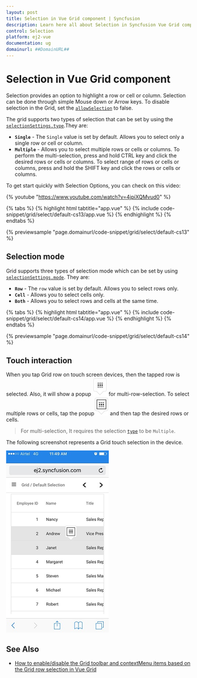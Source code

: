 ```yaml
---
layout: post
title: Selection in Vue Grid component | Syncfusion
description: Learn here all about Selection in Syncfusion Vue Grid component of Syncfusion Essential JS 2 and more.
control: Selection 
platform: ej2-vue
documentation: ug
domainurl: ##DomainURL##
---
```


# Selection in Vue Grid component

Selection provides an option to highlight a row or cell or column. Selection can be done through simple Mouse down or Arrow keys. To disable selection in the Grid, set the [`allowSelection`](https://ej2.syncfusion.com/vue/documentation/api/grid/#allowselection) to false.

The grid supports two types of selection that can be set by using the [`selectionSettings.type`](https://ej2.syncfusion.com/vue/documentation/api/grid/selectionSettings/#type).They are:

* **`Single`** - The `Single` value is set by default. Allows you to select only a single row or cell or column.
* **`Multiple`** - Allows you to select multiple rows or cells or columns. To perform the multi-selection, press and hold CTRL key and click the desired rows or cells or columns. To select range of rows or cells or columns, press and hold the SHIFT key and click the rows or cells or columns.

To get start quickly with Selection Options, you can check on this video:

{% youtube "https://www.youtube.com/watch?v=4jpiXQMvud0" %}


{% tabs %}
{% highlight html tabtitle="app.vue" %}
{% include code-snippet/grid/select/default-cs13/app.vue %}
{% endhighlight %}
{% endtabs %}
        
{% previewsample "page.domainurl/code-snippet/grid/select/default-cs13" %}

## Selection mode

Grid supports three types of selection mode which can be set by using [`selectionSettings.mode`](https://ej2.syncfusion.com/vue/documentation/api/grid/selectionSettings/#mode). They are:

* **`Row`** - The `row` value is set by default. Allows you to select rows only.
* **`Cell`** - Allows you to select cells only.
* **`Both`** - Allows you to select rows and cells at the same time.

{% tabs %}
{% highlight html tabtitle="app.vue" %}
{% include code-snippet/grid/select/default-cs14/app.vue %}
{% endhighlight %}
{% endtabs %}
        
{% previewsample "page.domainurl/code-snippet/grid/select/default-cs14" %}

## Touch interaction

When you tap Grid row on touch screen devices, then the tapped row is selected. Also, it will show a popup ![Selection](../images/selection.jpg)  for multi-row-selection. To select multiple rows or cells, tap the popup![Multi Selection](../images/mselection.jpg)  and then tap the desired rows or cells.

> For multi-selection, It requires the selection [`type`](https://ej2.syncfusion.com/vue/documentation/api/grid/selectionSettings/#type) to be `Multiple`.

The following screenshot represents a Grid touch selection in the device.

![Touch Interaction](../images/touch-selection.jpg)

## See Also

* [How to enable/disable the Grid toolbar and contextMenu items based on the Grid row selection in Vue Grid](https://www.syncfusion.com/forums/144434/how-to-enable-disable-the-grid-toolbar-and-contextmenu-items-based-on-the-grid-row)